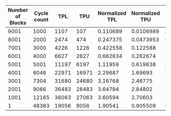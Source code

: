 | Number of Blocks | Cycle count | TPL | TPU | Normalized TPL | Normalized TPU | Total Cost | Normalized Total Cost |
| - | - | - | - | - | - | - | - |
9001 |1000 | 1107 | 107 | 0.110689 | 0.0106989 | 2428 | 0.242776 |
8001 |2000 | 2474 | 474 | 0.247375 | 0.0473953 | 5896 | 0.589541 |
7001 |3000 | 4226 | 1226 | 0.422558 | 0.122588 | 10904 | 1.09029 |
6001 |4000 | 6627 | 2627 | 0.662634 | 0.262674 | 18508 | 1.85061 |
5001 |5001 | 11197 | 6197 | 1.11959 | 0.619638 | 34788 | 3.47845 |
4001 |6046 | 22971 | 16971 | 2.29687 | 1.69693 | 79884 | 7.9876 |
3001 |7304 | 31680 | 24680 | 3.16768 | 2.46775 | 112720 | 11.2709 |
2001 |9066 | 36483 | 28483 | 3.64794 | 2.84802 | 129932 | 12.9919 |
1001 |12165 | 36063 | 27063 | 3.60594 | 2.70603 | 126252 | 12.6239 |
1 |48383 | 19056 | 9056 | 1.90541 | 0.905509 | 56224 | 5.62184 |
